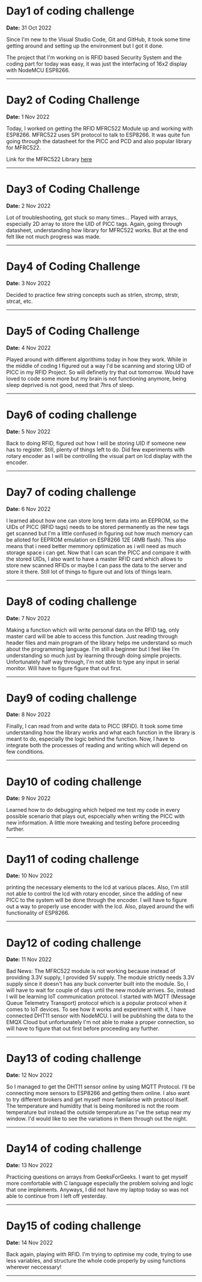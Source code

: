 # Day1 of coding challenge

**Date:** 31 Oct 2022

Since I'm new to the Visual Studio Code, Git and GitHub, it took some time getting around and setting up the environment but I got it done.

The project that I'm working on is RFID based Security System and the coding part for today was easy, it was just the interfacing of 16x2 display with NodeMCU ESP8266.

---

# Day2 of Coding Challenge

**Date:** 1 Nov 2022

Today, I worked on getting the RFID MFRC522 Module up and working with ESP8266. MFRC522 uses SPI protocol to talk to ESP8266. It was quite fun going through the datasheet for the PICC and PCD and also popular library for MFRC522.

Link for the MFRC522 Library [here](https://github.com/miguelbalboa/rfid)

---

# Day3 of Coding Challenge

**Date:** 2 Nov 2022

Lot of troubleshooting, got stuck so many times...
Played with arrays, especially 2D array to store the UID of PICC tags.
Again, going through datasheet, understanding how library for MFRC522 works.
But at the end felt like not much progress was made.

---

# Day4 of Coding Challenge

**Date:** 3 Nov 2022

Decided to practice few string concepts such as strlen, strcmp, strstr, strcat, etc.

---

# Day5 of Coding Challenge

**Date:** 4 Nov 2022

Played around with different algorithims today in how they work.
While in the middle of coding I figured out a way I'd be scanning and storing UID of PICC in my RFID Project. So will definetly try that out tomorrow. Would have loved to code some more but my brain is not functioning anymore, being sleep deprived is not good, need that 7hrs of sleep.

---

# Day6 of coding challenge

**Date:** 5 Nov 2022

Back to doing RFID, figured out how I will be storing UID if someone new has to register. Still, plenty of things left to do. Did few experiments with rotary encoder as I will be controlling the visual part on lcd display with the encoder.

---

# Day7 of coding challenge

**Date:** 6 Nov 2022

I learned about how one can store long term data into an EEPROM, so the UIDs of PICC (RFID tags) needs to be stored permanently as the new tags get scanned but I'm a little confused in figuring out how much memory can be alloted for EEPROM emulation on ESP8266 12E (4MB flash). This also means that i need better memmory optimization as i will need as much storage space i can get. Now that I can scan the PICC and compare it with the stored UIDs, I also want to have a master RFID card which allows to store new scanned RFIDs or maybe I can pass the data to the server and store it there. Still lot of things to figure out and lots of things learn.

---

# Day8 of coding challenge

**Date:** 7 Nov 2022

Making a function which will write personal data on the RFID tag, only master card will be able to access this function.
Just reading through header files and main program of the library helps me understand so much about the programming language. I'm still a beginner but I feel like I'm understanding so much just by learning through doing simple projects.
Unfortunately half way through, I'm not able to type any input in serial monitor. Will have to figure figure that out first.

---

# Day9 of coding challenge

**Date:** 8 Nov 2022

Finally, I can read from and write data to PICC (RFID). It took some time understanding how the library works and what each function in the library is meant to do, especially the logic behind the function. 
Now, I have to integrate both the processes of reading and writing which will depend on few conditions.

---

# Day10 of coding challenge

**Date:** 9 Nov 2022

Learned how to do debugging which helped me test my code in every possible scenario that plays out, espcecially when writing the PICC with new information.
A little more tweaking and testing before proceeding further.

---

# Day11 of coding challenge

**Date:** 10 Nov 2022

printing the necessary elements to the lcd at various places. Also, I'm still not able to control the lcd with rotary encoder, since the adding of new PICC to the system will be done through the encoder. I will have to figure out a way to properly use encoder with the lcd. Also, played around the wifi functionality of ESP8266. 

---

# Day12 of coding challenge

**Date:** 11 Nov 2022

Bad News: The MFRC522 module is not working because instead of providing 3.3V supply, I provided 5V supply. The module strictly needs 3.3V supply since it doesn't has any buck converter built into the module. So, I will have to wait for couple of days until the new module arrives. 
So, instead I will be learning IoT communication protocol. 
I started with MQTT (Message Queue Telemetry Transport) protocol which is a popular protocol when it comes to IoT devices.
To see how it works and experiment with it, I have connected DHT11 sensor with NodeMCU. I will be publishing the data to the EMQX Cloud but unfortunately I'm not able to make a proper connection, so will have to figure that out first before proceeding any further.

---

# Day13 of coding challenge

**Date:** 12 Nov 2022

So I managed to get the DHT11 sensor online by using MQTT Protocol. I'll be connecting more sensors to ESP8266 and getting them online. I also want to try different brokers and get myself more familarise with protocol itself.
The temperature and humidity that is being monitored is not the room temperature but instead the outside temperature as I've the setup near my window. I'd would like to see the variations in them through out the night.

---

# Day14 of coding challenge

**Date:** 13 Nov 2022

Practicing questions on arrays from GeeksForGeeks. I want to get myself more comfortable with C language especially the problem solving and logic that one implements. Anyways,
I did not have my laptop today so was not able to continue from I left off yesterday.

---

# Day15 of coding challenge

**Date:** 14 Nov 2022

Back again, playing with RFID. I'm trying to optimise my code, trying to use less variables, and structure the whole code properly by using functions wherever neccessary!

---

